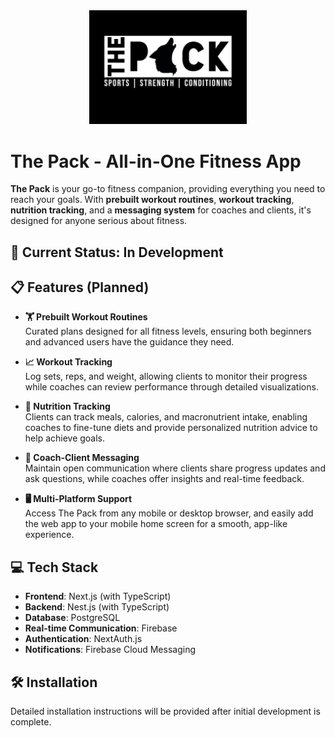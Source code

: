 <div align="center">
  <img src="./the-pack/public/images/Logo1.jpg" alt="The Pack Logo" style="width: 50%;">
</div>

# The Pack - All-in-One Fitness App
**The Pack** is your go-to fitness companion, providing everything you need to reach your goals. With **prebuilt workout routines**, **workout tracking**, **nutrition tracking**, and a **messaging system** for coaches and clients, it's designed for anyone serious about fitness.

## 🚧 Current Status: In Development

## 📋 Features (Planned)
- **🏋️ Prebuilt Workout Routines**  
Curated plans designed for all fitness levels, ensuring both beginners and advanced users have the guidance they need.

- **📈 Workout Tracking**  
Log sets, reps, and weight, allowing clients to monitor their progress while coaches can review performance through detailed visualizations.

- **🍎 Nutrition Tracking**  
Clients can track meals, calories, and macronutrient intake, enabling coaches to fine-tune diets and provide personalized nutrition advice to help achieve goals.

- **💬 Coach-Client Messaging**  
Maintain open communication where clients share progress updates and ask questions, while coaches offer insights and real-time feedback.

- **🖥️ Multi-Platform Support**  
Access The Pack from any mobile or desktop browser, and easily add the web app to your mobile home screen for a smooth, app-like experience.

## 💻 Tech Stack
- **Frontend**: Next.js (with TypeScript)
- **Backend**: Nest.js (with TypeScript)
- **Database**: PostgreSQL
- **Real-time Communication**: Firebase
- **Authentication**: NextAuth.js
- **Notifications**: Firebase Cloud Messaging

## 🛠️ Installation
Detailed installation instructions will be provided after initial development is complete.
